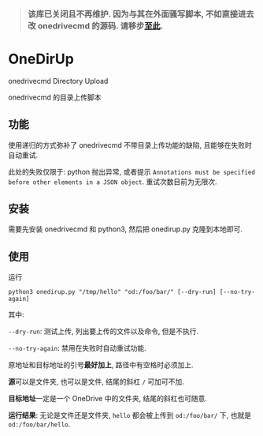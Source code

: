 > ### 该库已关闭且不再维护. 因为与其在外面骚写脚本, 不如直接进去改 onedrivecmd 的源码. 请移步[至此](https://github.com/BearDic/onedrivecmd).

# OneDirUp

onedrivecmd Directory Upload

onedrivecmd 的目录上传脚本

## 功能

使用递归的方式弥补了 onedrivecmd 不带目录上传功能的缺陷, 且能够在失败时自动重试. 

此处的失败仅限于: python 抛出异常, 或者提示 `Annotations must be specified before other elements in a JSON object`. 重试次数目前为无限次. 

## 安装

需要先安装 onedrivecmd 和 python3, 然后把 onedirup.py 克隆到本地即可.

## 使用

运行

`python3 onedirup.py "/tmp/hello" "od:/foo/bar/" [--dry-run] [--no-try-again]`

其中: 

`--dry-run`: 测试上传, 列出要上传的文件以及命令, 但是不执行.

`--no-try-again`: 禁用在失败时自动重试功能.  

原地址和目标地址的引号**最好加上**, 路径中有空格时必须加上. 

**源**可以是文件夹, 也可以是文件, 结尾的斜杠 `/` 可加可不加. 

**目标地址**一定是一个 OneDrive 中的文件夹, 结尾的斜杠也可随意.

**运行结果**: 无论是文件还是文件夹, `hello` 都会被上传到 `od:/foo/bar/` 下, 也就是 `od:/foo/bar/hello`. 




